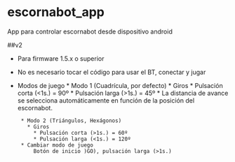 # escornabot_app
App para controlar escornabot desde dispositivo android

##v2
 * Para firmware 1.5.x o superior
 * No es necesario tocar el código para usar el BT, conectar y jugar
 * Modos de juego
        * Modo 1 (Cuadrícula, por defecto)
          * Giros
            * Pulsación corta (<1s.) = 90º
            * Pulsación larga (>1s.) = 45º
          * La distancia de avance se selecciona automáticamente en función de la posición del escornabot.

        * Modo 2 (Triángulos, Hexágonos)
          * Giros
            * Pulsación corta (>1s.) = 60º
            * Pulsación larga (<1s.) = 120º
        * Cambiar modo de juego
            Botón de inicio )GO), pulsación larga (>1s.)
